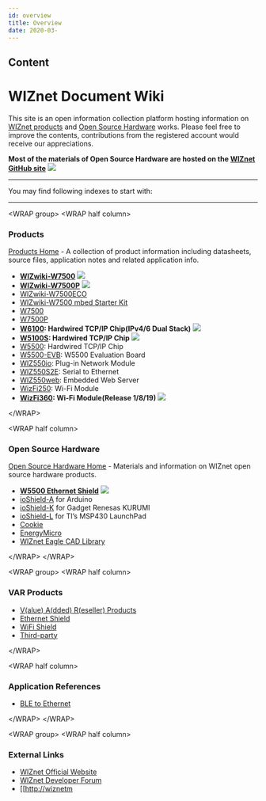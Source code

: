 ```yaml
---
id: overview
title: Overview
date: 2020-03-
---
```



## Content
# WIZnet Document Wiki

This site is an open information collection platform hosting information
on [WIZnet products](products) and [Open Source Hardware](osh) works.
Please feel free to improve the contents, contributions from the
registered account would receive our appreciations.

**Most of the materials of Open Source Hardware are hosted on the
[WIZnet GitHub site](https://github.com/Wiznet)**
![](/products/w5500/w5500_evb/icons/github.png)

-----

You may find following indexes to start with:

-----

\<WRAP group\> \<WRAP half column\>

### Products

[Products Home](products) - A collection of product information
including datasheets, source files, application notes and related
application info.

  - **[WIZwiki-W7500](/products/wizwiki_w7500/start)**
    ![](/etc/star.png)
  - **[WIZwiki-W7500P](/products/wizwiki_w7500p/start)**
    ![](/etc/star.png)
  - [WIZwiki-W7500ECO](/products/wizwiki-w7500eco/start)
  - [WIZwiki-W7500 mbed Starter Kit](/products/wizwiki_mbed_kit/start)
  - [W7500](/products/w7500/start)
  - [W7500P](/products/w7500p/start)
  - **[W6100](/products/w6100/start): Hardwired TCP/IP Chip(IPv4/6 Dual
    Stack)** ![](/etc/star.png) 
  - **[W5100S](/products/w5100s/start): Hardwired TCP/IP Chip**
    ![](/etc/star.png) 
  - [W5500](/products/w5500/start): Hardwired TCP/IP Chip
  - [W5500-EVB](/products/w5500/w5500_evb/start): W5500 Evaluation Board
  - [WIZ550io](/products/wiz550io/start): Plug-in Network Module 
  - [WIZ550S2E](/products/wiz550s2e/start): Serial to Ethernet
  - [WIZ550web](/products/wiz550web/start): Embedded Web Server
  - [WizFi250](/products/WizFi250/start): Wi-Fi Module
  - **[WizFi360](/products/WizFi360/start): Wi-Fi Module(Release
    1/8/19)** ![](/etc/star.png)

\</WRAP\>

\<WRAP half column\>

### Open Source Hardware

[Open Source Hardware Home](osh) - Materials and information on WIZnet
open source hardware products.

  - **[W5500 Ethernet Shield](/osh/w5500_ethernet_shield/start)**
    ![](/etc/star.png)
  - [ioShield-A](/osh/ioshield-a/start) for Arduino
  - [ioShield-K](/osh/ioshield-k/start) for Gadget Renesas KURUMI
  - [ioShield-L](/osh/ioshield-l/start) for TI’s MSP430 LaunchPad
  - [Cookie](/osh/cookie/start)
  - [EnergyMicro](/osh/energymicro/start)
  - [WIZnet Eagle CAD Library](/design_guide/hardware/eaglecadlib/start)

\</WRAP\> \</WRAP\>

\<WRAP group\> \<WRAP half column\>

### VAR Products

  - [V(alue) A(dded) R(eseller) Products](/oshw_using_wiznet)
  - [Ethernet Shield](/oshw_using_wiznet/ethernet)
  - [WiFi Shield](/oshw_using_wiznet/wifi)
  - [Third-party](/oshw_using_wiznet/var_products)

\</WRAP\>

\<WRAP half column\>

### Application References

  - [BLE to Ethernet](/oshw_using_wiznet/bletoethernet)

\</WRAP\> \</WRAP\>

\<WRAP group\> \<WRAP half column\>

### External Links

  - [WIZnet Official Website](http://www.wiznet.io/)
  - [WIZnet Developer Forum](http://forum.wiznet.io/)
  - \[\[<http://wiznetm>
